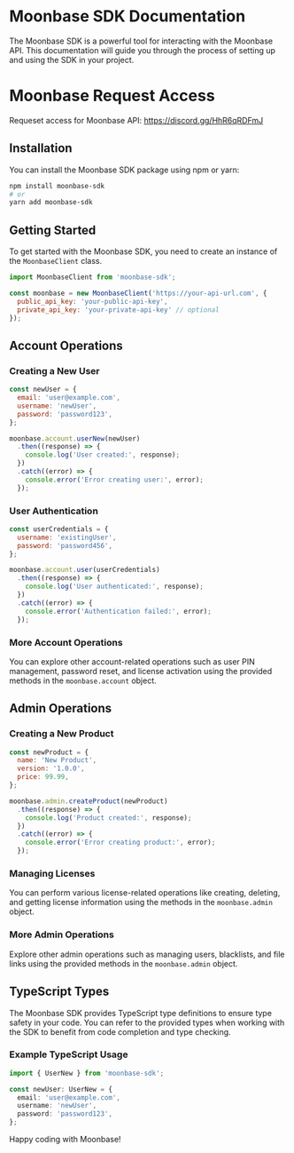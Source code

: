 # Moonbase SDK Documentation

The Moonbase SDK is a powerful tool for interacting with the Moonbase API. This documentation will guide you through the process of setting up and using the SDK in your project.

# Moonbase Request Access

Requeset access for Moonbase API: https://discord.gg/HhR6qRDFmJ 

## Installation

You can install the Moonbase SDK package using npm or yarn:

```bash
npm install moonbase-sdk
# or
yarn add moonbase-sdk
```

## Getting Started

To get started with the Moonbase SDK, you need to create an instance of the `MoonbaseClient` class.

```javascript
import MoonbaseClient from 'moonbase-sdk';

const moonbase = new MoonbaseClient('https://your-api-url.com', {
  public_api_key: 'your-public-api-key',
  private_api_key: 'your-private-api-key' // optional
});
```

## Account Operations

### Creating a New User

```javascript
const newUser = {
  email: 'user@example.com',
  username: 'newUser',
  password: 'password123',
};

moonbase.account.userNew(newUser)
  .then((response) => {
    console.log('User created:', response);
  })
  .catch((error) => {
    console.error('Error creating user:', error);
  });
```

### User Authentication

```javascript
const userCredentials = {
  username: 'existingUser',
  password: 'password456',
};

moonbase.account.user(userCredentials)
  .then((response) => {
    console.log('User authenticated:', response);
  })
  .catch((error) => {
    console.error('Authentication failed:', error);
  });
```

### More Account Operations

You can explore other account-related operations such as user PIN management, password reset, and license activation using the provided methods in the `moonbase.account` object.

## Admin Operations

### Creating a New Product

```javascript
const newProduct = {
  name: 'New Product',
  version: '1.0.0',
  price: 99.99,
};

moonbase.admin.createProduct(newProduct)
  .then((response) => {
    console.log('Product created:', response);
  })
  .catch((error) => {
    console.error('Error creating product:', error);
  });
```

### Managing Licenses

You can perform various license-related operations like creating, deleting, and getting license information using the methods in the `moonbase.admin` object.

### More Admin Operations

Explore other admin operations such as managing users, blacklists, and file links using the provided methods in the `moonbase.admin` object.

## TypeScript Types

The Moonbase SDK provides TypeScript type definitions to ensure type safety in your code. You can refer to the provided types when working with the SDK to benefit from code completion and type checking.

### Example TypeScript Usage

```typescript
import { UserNew } from 'moonbase-sdk';

const newUser: UserNew = {
  email: 'user@example.com',
  username: 'newUser',
  password: 'password123',
};
```

Happy coding with Moonbase!
